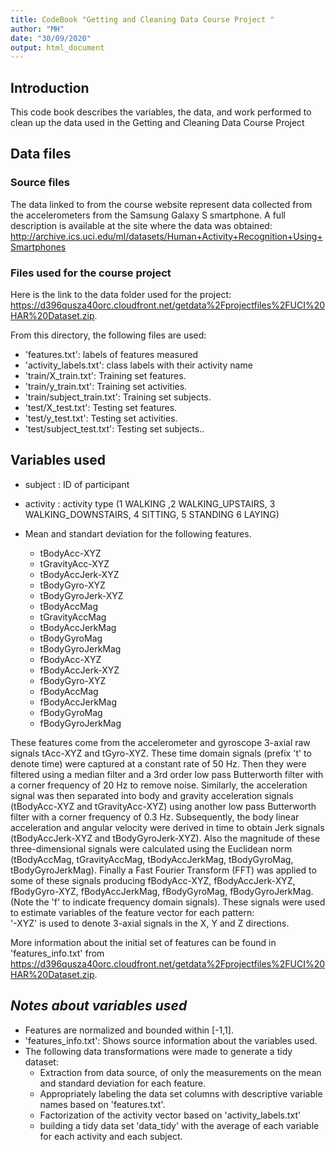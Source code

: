 ```yaml
---
title: CodeBook "Getting and Cleaning Data Course Project " 
author: "MH"
date: "30/09/2020"
output: html_document
---
```



## Introduction

This code book describes the variables, the data, and work performed to clean up the data used in the Getting and Cleaning Data Course Project



## Data files
### Source files
The data linked to from the course website represent data collected from the accelerometers from the Samsung Galaxy S smartphone. A full description is available at the site where the data was obtained:
http://archive.ics.uci.edu/ml/datasets/Human+Activity+Recognition+Using+Smartphones

### Files used for the course project
Here is the link to the data folder used for the project:
https://d396qusza40orc.cloudfront.net/getdata%2Fprojectfiles%2FUCI%20HAR%20Dataset.zip.

From this directory, the following files are used:

- 'features.txt': labels of  features measured 
- 'activity_labels.txt': class labels with their activity name
- 'train/X_train.txt': Training set features.
- 'train/y_train.txt': Training set activities.
- 'train/subject_train.txt': Training set subjects.
- 'test/X_test.txt': Testing set features.
- 'test/y_test.txt': Testing set activities.
- 'test/subject_test.txt': Testing set subjects..


## Variables used

- subject : ID of participant
- activity : activity type (1 WALKING ,2 WALKING_UPSTAIRS, 3 WALKING_DOWNSTAIRS, 4 SITTING, 5 STANDING
6 LAYING)

- Mean and standart deviation for the following features. 
  + tBodyAcc-XYZ
  + tGravityAcc-XYZ
  + tBodyAccJerk-XYZ
  + tBodyGyro-XYZ
  + tBodyGyroJerk-XYZ
  + tBodyAccMag
  + tGravityAccMag
  + tBodyAccJerkMag
  + tBodyGyroMag
  + tBodyGyroJerkMag
  + fBodyAcc-XYZ
  + fBodyAccJerk-XYZ
  + fBodyGyro-XYZ
  + fBodyAccMag
  + fBodyAccJerkMag
  + fBodyGyroMag
  + fBodyGyroJerkMag

These features come from the accelerometer and gyroscope 3-axial raw signals tAcc-XYZ and tGyro-XYZ. These time domain signals (prefix 't' to denote time) were captured at a constant rate of 50 Hz. Then they were filtered using a median filter and a 3rd order low pass Butterworth filter with a corner frequency of 20 Hz to remove noise. Similarly, the acceleration signal was then separated into body and gravity acceleration signals (tBodyAcc-XYZ and tGravityAcc-XYZ) using another low pass Butterworth filter with a corner frequency of 0.3 Hz. 
Subsequently, the body linear acceleration and angular velocity were derived in time to obtain Jerk signals (tBodyAccJerk-XYZ and tBodyGyroJerk-XYZ). Also the magnitude of these three-dimensional signals were calculated using the Euclidean norm (tBodyAccMag, tGravityAccMag, tBodyAccJerkMag, tBodyGyroMag, tBodyGyroJerkMag). 
Finally a Fast Fourier Transform (FFT) was applied to some of these signals producing fBodyAcc-XYZ, fBodyAccJerk-XYZ, fBodyGyro-XYZ, fBodyAccJerkMag, fBodyGyroMag, fBodyGyroJerkMag. (Note the 'f' to indicate frequency domain signals). 
These signals were used to estimate variables of the feature vector for each pattern:  
'-XYZ' is used to denote 3-axial signals in the X, Y and Z directions.  

More information about the initial set of features can be found in 'features_info.txt' from  https://d396qusza40orc.cloudfront.net/getdata%2Fprojectfiles%2FUCI%20HAR%20Dataset.zip.

## *Notes about variables used*

- Features are normalized and bounded within [-1,1].
- 'features_info.txt': Shows source information about the variables used.
- The following data transformations were made to generate a tidy dataset:
  + Extraction from data source, of  only the measurements on the mean and standard deviation for each feature.
  + Appropriately labeling the data set columns with descriptive variable names based on 'features.txt'.
  + Factorization of the activity vector based on 'activity_labels.txt'
  + building a tidy data set 'data_tidy' with the average of each variable for each activity and each subject.

